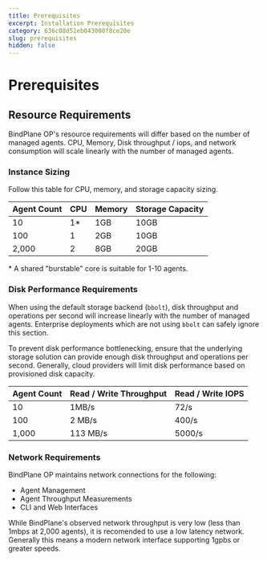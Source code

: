 ```yaml
---
title: Prerequisites
excerpt: Installation Prerequisites
category: 636c08d51eb043000f8ce20e
slug: prerequisites
hidden: false
---
```


# Prerequisites

## Resource Requirements

BindPlane OP's resource requirements will differ based on the number of
managed agents. CPU, Memory, Disk throughput / iops, and network consumption
will scale linearly with the number of managed agents.

### Instance Sizing

Follow this table for CPU, memory, and storage capacity sizing.

| Agent Count  | CPU   | Memory | Storage Capacity |
| ------------ | ----- | ------ | ----------- |
| 10           | 1\*   | 1GB    | 10GB    |
| 100          | 1     | 2GB    | 10GB    |
| 2,000        | 2     | 8GB    | 20GB    |

\* A shared "burstable" core is suitable for 1-10 agents.

### Disk Performance Requirements

When using the default storage backend (`bbolt`), disk throughput and operations per second
will increase linearly with the number of managed agents. Enterprise deployments which are not using `bbolt`
can safely ignore this section.

To prevent disk performance bottlenecking, ensure that the underlying storage solution
can provide enough disk throughput and operations per second. Generally, cloud providers
will limit disk performance based on provisioned disk capacity.

| Agent Count | Read / Write Throughput | Read / Write IOPS |
| ----------- | ----------------------- | ----------------- |
| 10          | 1MB/s                   | 72/s   |
| 100         | 2 MB/s                  | 400/s  |
| 1,000       | 113 MB/s                | 5000/s |

### Network Requirements

BindPlane OP maintains network connections for the following:
- Agent Management
- Agent Throughput Measurements
- CLI and Web Interfaces

While BindPlane's observed network throughput is very low (less than 1mbps at 2,000 agents),
it is recomended to use a low latency network. Generally this means a modern network
interface supporting 1gpbs or greater speeds.
